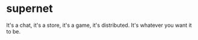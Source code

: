 # supernet
It's a chat, it's a store, it's a game, it's distributed. It's whatever you want it to be.
